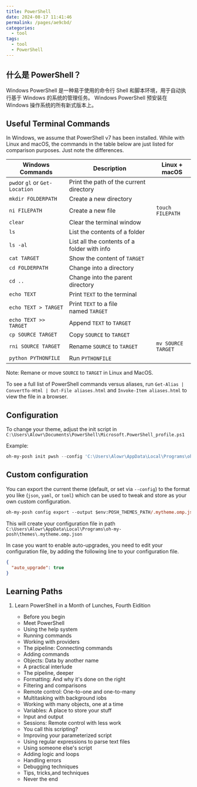 ```yaml
---
title: PowerShell
date: 2024-08-17 11:41:46
permalink: /pages/ae9cbd/
categories: 
  - tool
tags: 
  - tool
  - PowerShell
---
```


## 什么是 PowerShell？

Windows PowerShell 是一种易于使用的命令行 Shell 和脚本环境，用于自动执行基于 Windows 的系统的管理任务。 Windows PowerShell 预安装在 Windows 操作系统的所有新式版本上。

## Useful Terminal Commands

In Windows, we assume that PowerShell v7 has been installed. While with Linux and macOS, the commands in the table below are just listed for comparison purposes. Just note the differences.

| Windows Commands               | Description                                 | Linux + macOS      |
| ------------------------------ | ------------------------------------------- | ------------------ |
| `pwd`or `gl` or `Get-Location` | Print the path of the current directory     |                    |
| `mkdir FOLDERPATH`             | Create a new directory                      |                    |
| `ni FILEPATH`                  | Create a new file                           | `touch FILEPATH`   |
| `clear`                        | Clear the terminal window                   |                    |
| `ls`                           | List the contents of a folder               |                    |
| `ls -al`                       | List all the contents of a folder with info |                    |
| `cat TARGET`                   | Show the content of `TARGET`                |                    |
| `cd FOLDERPATH`                | Change into a directory                     |                    |
| `cd ..`                        | Change into the parent directory            |                    |
| `echo TEXT`                    | Print `TEXT` to the terminal                |                    |
| `echo TEXT > TARGET`           | Print `TEXT` to a file named `TARGET`       |                    |
| `echo TEXT >> TARGET`          | Append `TEXT` to `TARGET`                   |                    |
| `cp SOURCE TARGET`             | Copy `SOURCE` to `TARGET`                   |                    |
| `rni SOURCE TARGET`            | Rename `SOURCE` to `TARGET`                 | `mv SOURCE TARGET` |
| `python PYTHONFILE`            | Run `PYTHONFILE`                            |                    |

Note: Remane or move `SOURCE` to `TARGET` in Linux and MacOS.

To see a full list of PowerShell commands versus aliases, run `Get-Alias | ConvertTo-Html | Out-File aliases.html` and `Invoke-Item aliases.html` to view the file in a browser.

## Configuration

To change your theme, adjust the init script in `C:\Users\Alowr\Documents\PowerShell\Microsoft.PowerShell_profile.ps1`

Example:

```ps1
oh-my-posh init pwsh --config 'C:\Users\Alowr\AppData\Local\Programs\oh-my-posh\themes\jandedobbeleer.omp.json' | Invoke-Expression
```

## Custom configuration

You can export the current theme (default, or set via `--config`) to the format you like (`json`, `yaml`, or `toml`) which can be used to tweak and store as your own custom configuration.

```ps
oh-my-posh config export --output $env:POSH_THEMES_PATH/.mytheme.omp.json
```

This will create your configuration file in path `C:\Users\Alowr\AppData\Local\Programs\oh-my-posh\themes\.mytheme.omp.json`

In case you want to enable auto-upgrades, you need to edit your configuration file, by adding the following line to your configuration file.

```json
{
  "auto_upgrade": true
}
```

## Learning Paths

1. Learn PowerShell in a Month of Lunches, Fourth Eidition

   - Before you begin
   - Meet PowerShell
   - Using the help system
   - Running commands
   - Working with providers
   - The pipeline: Connecting commands
   - Adding commands
   - Objects: Data by another name
   - A practical interlude
   - The pipeline, deeper
   - Formatting: And why it's done on the right
   - Filtering and comparisons
   - Remote control: One-to-one and one-to-many
   - Multitasking with background iobs
   - Working with many objects, one at a time
   - Variables: A place to store your stuff
   - Input and output
   - Sessions: Remote control with less work
   - You call this scripting?
   - Improving your parameterized script
   - Using regular expressions to parse text files
   - Using someone else's script
   - Adding logic and loops
   - Handling errors
   - Debugging techniques
   - Tips, tricks,and techniques
   - Never the end
